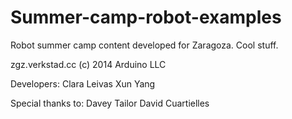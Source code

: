 Summer-camp-robot-examples
==========================
Robot summer camp content developed for Zaragoza. Cool stuff.

zgz.verkstad.cc
(c) 2014 Arduino LLC

Developers:
Clara Leivas
Xun Yang

Special thanks to:
Davey Tailor
David Cuartielles
